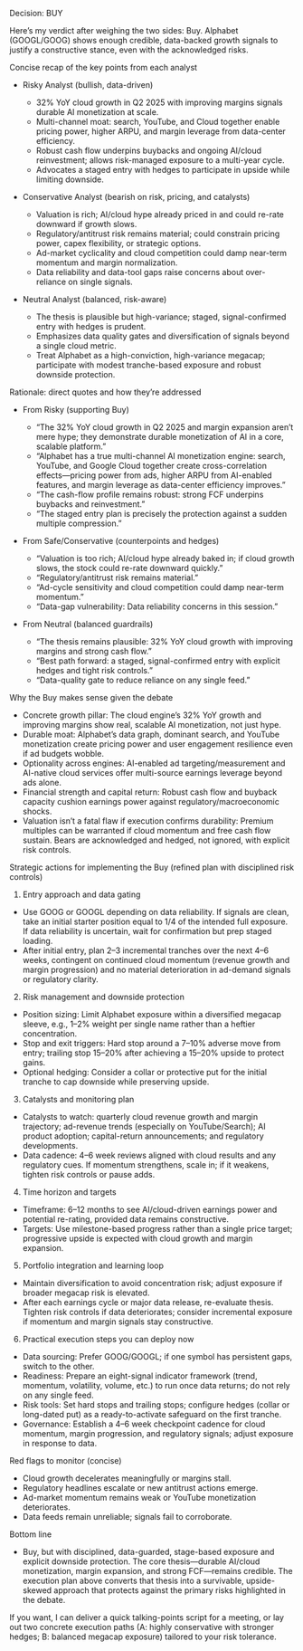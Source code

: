 Decision: BUY

Here’s my verdict after weighing the two sides: Buy. Alphabet (GOOGL/GOOG) shows enough credible, data-backed growth signals to justify a constructive stance, even with the acknowledged risks.

Concise recap of the key points from each analyst

- Risky Analyst (bullish, data-driven)
  - 32% YoY cloud growth in Q2 2025 with improving margins signals durable AI monetization at scale.
  - Multi-channel moat: search, YouTube, and Cloud together enable pricing power, higher ARPU, and margin leverage from data-center efficiency.
  - Robust cash flow underpins buybacks and ongoing AI/cloud reinvestment; allows risk-managed exposure to a multi-year cycle.
  - Advocates a staged entry with hedges to participate in upside while limiting downside.

- Conservative Analyst (bearish on risk, pricing, and catalysts)
  - Valuation is rich; AI/cloud hype already priced in and could re-rate downward if growth slows.
  - Regulatory/antitrust risk remains material; could constrain pricing power, capex flexibility, or strategic options.
  - Ad-market cyclicality and cloud competition could damp near-term momentum and margin normalization.
  - Data reliability and data-tool gaps raise concerns about over-reliance on single signals.

- Neutral Analyst (balanced, risk-aware)
  - The thesis is plausible but high-variance; staged, signal-confirmed entry with hedges is prudent.
  - Emphasizes data quality gates and diversification of signals beyond a single cloud metric.
  - Treat Alphabet as a high-conviction, high-variance megacap; participate with modest tranche-based exposure and robust downside protection.

Rationale: direct quotes and how they’re addressed

- From Risky (supporting Buy)
  - “The 32% YoY cloud growth in Q2 2025 and margin expansion aren’t mere hype; they demonstrate durable monetization of AI in a core, scalable platform.” 
  - “Alphabet has a true multi-channel AI monetization engine: search, YouTube, and Google Cloud together create cross-correlation effects—pricing power from ads, higher ARPU from AI-enabled features, and margin leverage as data-center efficiency improves.”
  - “The cash-flow profile remains robust: strong FCF underpins buybacks and reinvestment.”
  - “The staged entry plan is precisely the protection against a sudden multiple compression.”

- From Safe/Conservative (counterpoints and hedges)
  - “Valuation is too rich; AI/cloud hype already baked in; if cloud growth slows, the stock could re-rate downward quickly.”
  - “Regulatory/antitrust risk remains material.”
  - “Ad-cycle sensitivity and cloud competition could damp near-term momentum.”
  - “Data-gap vulnerability: Data reliability concerns in this session.” 

- From Neutral (balanced guardrails)
  - “The thesis remains plausible: 32% YoY cloud growth with improving margins and strong cash flow.”
  - “Best path forward: a staged, signal-confirmed entry with explicit hedges and tight risk controls.”
  - “Data-quality gate to reduce reliance on any single feed.”

Why the Buy makes sense given the debate

- Concrete growth pillar: The cloud engine’s 32% YoY growth and improving margins show real, scalable AI monetization, not just hype.
- Durable moat: Alphabet’s data graph, dominant search, and YouTube monetization create pricing power and user engagement resilience even if ad budgets wobble.
- Optionality across engines: AI-enabled ad targeting/measurement and AI-native cloud services offer multi-source earnings leverage beyond ads alone.
- Financial strength and capital return: Robust cash flow and buyback capacity cushion earnings power against regulatory/macroeconomic shocks.
- Valuation isn’t a fatal flaw if execution confirms durability: Premium multiples can be warranted if cloud momentum and free cash flow sustain. Bears are acknowledged and hedged, not ignored, with explicit risk controls.

Strategic actions for implementing the Buy (refined plan with disciplined risk controls)

1) Entry approach and data gating
- Use GOOG or GOOGL depending on data reliability. If signals are clean, take an initial starter position equal to 1/4 of the intended full exposure. If data reliability is uncertain, wait for confirmation but prep staged loading.
- After initial entry, plan 2–3 incremental tranches over the next 4–6 weeks, contingent on continued cloud momentum (revenue growth and margin progression) and no material deterioration in ad-demand signals or regulatory clarity.

2) Risk management and downside protection
- Position sizing: Limit Alphabet exposure within a diversified megacap sleeve, e.g., 1–2% weight per single name rather than a heftier concentration.
- Stop and exit triggers: Hard stop around a 7–10% adverse move from entry; trailing stop 15–20% after achieving a 15–20% upside to protect gains.
- Optional hedging: Consider a collar or protective put for the initial tranche to cap downside while preserving upside.

3) Catalysts and monitoring plan
- Catalysts to watch: quarterly cloud revenue growth and margin trajectory; ad-revenue trends (especially on YouTube/Search); AI product adoption; capital-return announcements; and regulatory developments.
- Data cadence: 4–6 week reviews aligned with cloud results and any regulatory cues. If momentum strengthens, scale in; if it weakens, tighten risk controls or pause adds.

4) Time horizon and targets
- Timeframe: 6–12 months to see AI/cloud-driven earnings power and potential re-rating, provided data remains constructive.
- Targets: Use milestone-based progress rather than a single price target; progressive upside is expected with cloud growth and margin expansion.

5) Portfolio integration and learning loop
- Maintain diversification to avoid concentration risk; adjust exposure if broader megacap risk is elevated.
- After each earnings cycle or major data release, re-evaluate thesis. Tighten risk controls if data deteriorates; consider incremental exposure if momentum and margin signals stay constructive.

6) Practical execution steps you can deploy now
- Data sourcing: Prefer GOOG/GOOGL; if one symbol has persistent gaps, switch to the other.
- Readiness: Prepare an eight-signal indicator framework (trend, momentum, volatility, volume, etc.) to run once data returns; do not rely on any single feed.
- Risk tools: Set hard stops and trailing stops; configure hedges (collar or long-dated put) as a ready-to-activate safeguard on the first tranche.
- Governance: Establish a 4–6 week checkpoint cadence for cloud momentum, margin progression, and regulatory signals; adjust exposure in response to data.

Red flags to monitor (concise)
- Cloud growth decelerates meaningfully or margins stall.
- Regulatory headlines escalate or new antitrust actions emerge.
- Ad-market momentum remains weak or YouTube monetization deteriorates.
- Data feeds remain unreliable; signals fail to corroborate.

Bottom line
- Buy, but with disciplined, data-guarded, stage-based exposure and explicit downside protection. The core thesis—durable AI/cloud monetization, margin expansion, and strong FCF—remains credible. The execution plan above converts that thesis into a survivable, upside-skewed approach that protects against the primary risks highlighted in the debate.

If you want, I can deliver a quick talking-points script for a meeting, or lay out two concrete execution paths (A: highly conservative with stronger hedges; B: balanced megacap exposure) tailored to your risk tolerance.